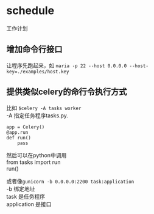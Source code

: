 schedule
=============

工作计划

## 增加命令行接口

让程序先跑起来，如 `maria -p 22 --host 0.0.0.0 --host-key=./examples/host.key`

## 提供类似celery的命行令执行方式

比如 ``$celery -A tasks worker``  
-A 指定任务程序tasks.py.  

    app = Celery()  
    @app.run  
    def run()  
        pass  

然后可以在python中调用  
    from tasks import run  
    run()  

或者像``gunicorn -b 0.0.0.0:2200 task:application``  
-b 绑定地址  
task 是任务程序  
application  是接口  

